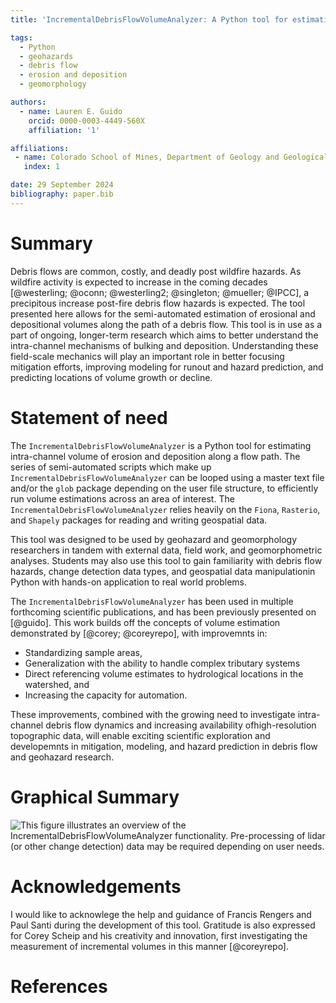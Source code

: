 ```yaml
---
title: 'IncrementalDebrisFlowVolumeAnalyzer: A Python tool for estimating volumes along a debris flow path' add to test

tags:
  - Python
  - geohazards
  - debris flow
  - erosion and deposition
  - geomorphology

authors:
  - name: Lauren E. Guido
    orcid: 0000-0003-4449-560X
    affiliation: '1'

affiliations:
 - name: Colorado School of Mines, Department of Geology and Geological Engineering, Golden, CO, USA
   index: 1

date: 29 September 2024
bibliography: paper.bib
---
```


# Summary

Debris flows are common, costly, and deadly post wildfire hazards. As wildfire activity is expected to increase in the coming decades [@westerling; @oconn; @westerling2; @singleton; @mueller; @IPCC], a precipitous increase post-fire debris flow hazards is expected. The tool presented here allows for the semi-automated estimation of erosional and depositional volumes along the path of a debris flow. This tool is in use as a part of ongoing, longer-term research which aims to better understand the intra-channel mechanisms of bulking and deposition. Understanding these field-scale mechanics will play an important role in better focusing mitigation efforts, improving modeling for runout and hazard prediction, and predicting locations of volume growth or decline. 

# Statement of need

The `IncrementalDebrisFlowVolumeAnalyzer` is a Python tool for estimating intra-channel volume of erosion and deposition along a flow path. The series of semi-automated scripts which make up `IncrementalDebrisFlowVolumeAnalyzer` can be looped using a master text file and/or the `glob` package depending on the user file structure, to efficiently run volume estimations across an area of interest. The `IncrementalDebrisFlowVolumeAnalyzer` relies heavily on the `Fiona`, `Rasterio`, and `Shapely` packages for reading and writing geospatial data. 

This tool was designed to be used by geohazard and geomorphology researchers in tandem with external data, field work, and geomorphometric analyses. Students may also use this tool to gain familiarity with debris flow hazards, change detection data types, and geospatial data manipulationin Python with hands-on application to real world problems. 

The `IncrementalDebrisFlowVolumeAnalyzer` has been used in multiple forthcoming scientific publications, and has been previously presented on [@guido]. This work builds off the concepts of volume estimation demonstrated by [@corey; @coreyrepo], with improvemnts in:
- Standardizing sample areas,
- Generalization with the ability to handle complex tributary systems
- Direct referencing volume estimates to hydrological locations in the watershed, and
- Increasing the capacity for automation.

These improvements, combined with the growing need to investigate intra-channel debris flow dynamics and increasing availability ofhigh-resolution topographic data, will enable exciting scientific exploration and developemnts in mitigation, modeling, and hazard prediction in debris flow and geohazard research. 


# Graphical Summary

![This figure illustrates an overview of the `IncrementalDebrisFlowVolumeAnalyzer` functionality. Pre-processing of lidar (or other change detection) data may be required depending on user needs.](flow.png)


# Acknowledgements

I would like to acknowlege the help and guidance of Francis Rengers and Paul Santi during the development of this tool. Gratitude is also expressed for Corey Scheip and his creativity and innovation, first investigating the measurement of incremental volumes in this manner [@coreyrepo]. 

# References
